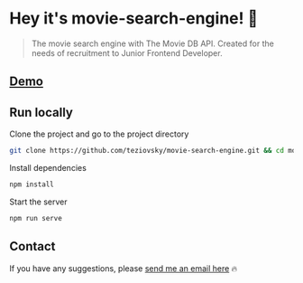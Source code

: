 # Hey it's movie-search-engine! 🤝

> The movie search engine with The Movie DB API. Created for the needs of recruitment to Junior Frontend Developer.

## [Demo](https://teziovsky.github.io/movie-search-engine/)

## Run locally

Clone the project and go to the project directory

```bash
git clone https://github.com/teziovsky/movie-search-engine.git && cd movie-search-engine
```

Install dependencies

```bash
npm install
```

Start the server

```bash
npm run serve
```

## Contact

If you have any suggestions, please [send me an email here](mailto:jakub.soboczynski@icloud.com) 🔥
